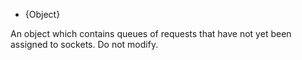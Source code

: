 <!-- YAML
added: v0.5.9
-->

* {Object}

An object which contains queues of requests that have not yet been assigned to
sockets. Do not modify.

